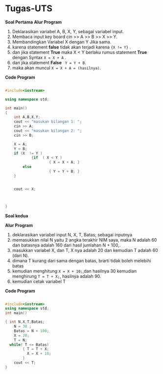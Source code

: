# Tugas-UTS


**Soal Pertama**
**Alur Program**

1. Deklarasikan variabel A, B, X, Y, sebagai variabel input.
2. Membaca input key board cin >> A >> B >> X >> Y.
3. Membandingkan Variabel X dengan Y Jika sama.
4. karena statement **false** tidak akan terjadi karena ``` {X != Y} ``` .
5. dan jika statement **True** maka X < Y berlaku rumus statement **True** dengan Syntax ``` X = X + A ``` .
6. dan jika statement **False** ``` Y = Y + B```.
7. maka akan muncul ``` X = X + A = (hasilnya) ```.

**Code Program**

```c++

#include<iostream>

using namespace std;

int main()
{
    int A,B,X,Y;
    cout << "masukan bilangan 1: ";
    cin >> A;
    cout << "masukan bilangan 2: ";
    cin >> B;

    X = A;
    Y = B;
    if (X  != Y )
            {if  ( X < Y )
                    { X = X + A; }
        else
                    { Y = Y + B; }
    }


    cout << X;



}


```

**Soal kedua**

**Alur Program**

1. deklarasikan variabel input N, X, T, Batas; sebagai inputnya
2. memasukkan nilal N yaitu 2 angka terakhir NIM saya,  maka N adalah 60 
   dan batasnya adalah 160 dari hasil jumlahan N + 100,.
3. masukkan variabel X, dan T, X nya adalah 20 dan kemudian T adalah 60 (dari N).
4. dimana T kurang dari sama dengan batas, brarti tidak boleh melebihi batas
5. kemudian menghitung ``` X = X + 10; ```,dan hasilnya 30 kemudian menghirung ``` T = T + X; ```, 
   hasilnya adalah 90.
6. kemudian cetak variabel T

**Code Program**

```c++

#include<iostream>
using namespace std;
int main()

{ int N,X,T,Batas;
    N = 30 ;
    Batas = N + 100;
    X = 20;
    T = N;
  while( T <= Batas)
        { T = T + X;
          X = X + 10;
        }
    cout << T;
}


```